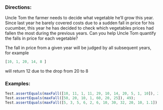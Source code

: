 ### Directions:

Uncle Tom the farmer needs to decide what vegetable he’ll grow this year. Since last year he barely covered costs due to a sudden fall in price for his cucumber, this year he has decided to check which vegetables prices had fallen the most during the previous years. Can you help Uncle Tom quantify the falls in price for each vegetable?

The fall in price from a given year will be judged by all subsequent years, for example

```javascript
[10, 1, 20, 14, 8 ]
```

will return 12 due to the drop from 20 to 8

### Examples:

```javascript
Test.assertEquals(maxFall([10, 11, 1, 11, 29, 10, 14, 20, 5, 1, 10]), 28);
Test.assertEquals(maxFall([50, 20, 10, 1, 60, 20, 25]), 49);
Test.assertEquals(maxFall([5, 3, 5, 6, 2, 6, 10, 30, 32, 20, 10, 1.1]), 30.9);
```